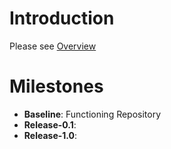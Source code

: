 # Introduction #

Please see [Overview](Overview.md)


# Milestones #

  * **Baseline**: Functioning Repository
  * **Release-0.1**:
  * **Release-1.0**:
